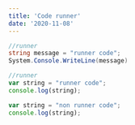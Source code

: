 ```yaml
---
title: 'Code runner'
date: '2020-11-08'
---
```




```csharp
//runner
string message = "runner code";
System.Console.WriteLine(message)
```




```javascript
//runner
var string = "runner code";
console.log(string);
```



```javascript
var string = "non runner code";
console.log(string);
```

